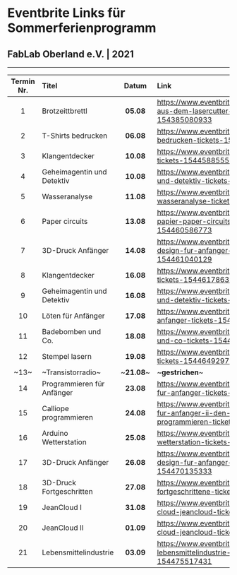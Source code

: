  # Eventbrite Links für Sommerferienprogramm
 ## FabLab Oberland e.V. | 2021

 ---  
|  Termin Nr.     | Titel                       | Datum     | Link|
| :-------------: | :-------------              | :-----:   |:---- |
| 1               | Brotzeittbrettl             | **05.08** |https://www.eventbrite.de/e/brotzeitbrettl-aus-dem-lasercutter-tickets-154385080933 |
| 2               | T-Shirts bedrucken          | **06.08** |https://www.eventbrite.de/e/t-shirts-bedrucken-tickets-154458233735 |
| 3               | Klangentdecker              | **10.08** |https://www.eventbrite.de/e/klangentdecker-tickets-154458855595 |
| 4               | Geheimagentin und Detektiv  | **10.08** |https://www.eventbrite.de/e/geheimagentin-und-detektiv-tickets-154459511557 |
| 5               | Wasseranalyse               | **11.08** |https://www.eventbrite.de/e/die-groe-wasseranalyse-tickets-154460173537 |
| 6               | Paper circuits              | **13.08** |https://www.eventbrite.de/e/strom-auf-papier-paper-circuits-tickets-154460586773 |
| 7               | 3D-Druck Anfänger           | **14.08** |https://www.eventbrite.de/e/3d-druck-und-design-fur-anfanger-tickets-154461040129 |
| 8               | Klangentdecker              | **16.08** |https://www.eventbrite.de/e/klangentdecker-tickets-154461786361 |
| 9               | Geheimagentin und Detektiv  | **16.08** |https://www.eventbrite.de/e/geheimagentin-und-detektiv-tickets-154462456365 |
| 10              | Löten für Anfänger          | **17.08** |https://www.eventbrite.de/e/loten-fur-anfanger-tickets-154463453347 |
| 11              | Badebomben und Co.          | **18.08** |https://www.eventbrite.de/e/badebomben-und-co-tickets-154464386137 |
| 12              | Stempel lasern              | **19.08** |https://www.eventbrite.de/e/stempel-lasern-tickets-154464929763 |
| ~13~              | ~Transistorradio~             | ~**21.08**~ | ~**gestrichen**~ |
| 14              | Programmieren für Anfänger  | **23.08** |https://www.eventbrite.de/e/programmieren-fur-anfanger-tickets-154465643899 |
| 15              | Calliope programmieren      | **24.08** |https://www.eventbrite.de/e/programmieren-fur-anfanger-ii-den-calliope-programmieren-tickets-154466241687 |
| 16              | Arduino Wetterstation       | **25.08** |https://www.eventbrite.de/e/arduino-wetterstation-tickets-154469712067 |
| 17              | 3D-Druck Anfänger           | **26.08** |https://www.eventbrite.de/e/3d-druck-und-design-fur-anfanger-tickets-154470135333 |
| 18              | 3D-Druck Fortgeschritten    | **27.08** |https://www.eventbrite.de/e/3d-druck-fur-fortgeschrittene-tickets-154470315873 |
| 19              | JeanCloud I                 | **31.08** |https://www.eventbrite.de/e/deine-eigene-cloud-jeancloud-tickets-154474797277 |
| 20              | JeanCloud II                | **01.09** |https://www.eventbrite.de/e/deine-eigene-cloud-jeancloud-tickets-154474797277 |
| 21              | Lebensmittelindustrie       | **03.09** |https://www.eventbrite.de/e/die-tricks-der-lebensmittelindustrie-tickets-154475517431 |
